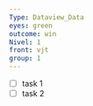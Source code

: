 ```yaml
---
Type: Dataview_Data
eyes: green
outcome: win
Nivel: 1
front: vjt
group: 1
---
```





- [ ] task 1
- [ ] task 2
